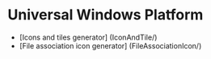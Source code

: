 # Universal Windows Platform

*	[Icons and tiles generator] (IconAndTile/) 
*	[File association icon generator] (FileAssociationIcon/) 

